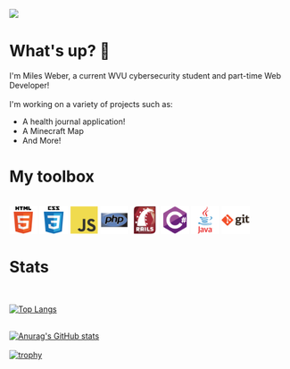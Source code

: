 ![](https://komarev.com/ghpvc/?username=x13xDread)

# What's up? 👋

<p>I'm Miles Weber, a current WVU cybersecurity student and part-time Web Developer!<br><br>
  I'm working on a variety of projects such as:
  <ul>
    <li>A health journal application!</li>
    <li>A Minecraft Map</li>
    <li>And More!</li>
  </ul>
</p>

# My toolbox
<br>
<span>
<img src = "https://raw.githubusercontent.com/devicons/devicon/9f4f5cdb393299a81125eb5127929ea7bfe42889/icons/html5/html5-original-wordmark.svg" width = "10%">
<img src = "https://raw.githubusercontent.com/devicons/devicon/9f4f5cdb393299a81125eb5127929ea7bfe42889/icons/css3/css3-original-wordmark.svg" width = "10%">
<img src = "https://raw.githubusercontent.com/devicons/devicon/9f4f5cdb393299a81125eb5127929ea7bfe42889/icons/javascript/javascript-original.svg" width = "10%">
<img src = "https://raw.githubusercontent.com/devicons/devicon/9f4f5cdb393299a81125eb5127929ea7bfe42889/icons/php/php-original.svg" width = "10%">
<img src = "https://raw.githubusercontent.com/devicons/devicon/9f4f5cdb393299a81125eb5127929ea7bfe42889/icons/rails/rails-original-wordmark.svg" width = "10%">
<img src = "https://raw.githubusercontent.com/devicons/devicon/9f4f5cdb393299a81125eb5127929ea7bfe42889/icons/csharp/csharp-original.svg" width = "10%">
<img src = "https://raw.githubusercontent.com/devicons/devicon/9f4f5cdb393299a81125eb5127929ea7bfe42889/icons/java/java-original-wordmark.svg" width = "10%">
<img src = "https://raw.githubusercontent.com/devicons/devicon/9f4f5cdb393299a81125eb5127929ea7bfe42889/icons/git/git-original-wordmark.svg" width = "10%">

</span>
<br>

# Stats
<br>

[![Top Langs](https://github-readme-stats.vercel.app/api/top-langs/?username=x13xDread&langs_count=10&hide=shell&theme=radical)](https://github.com/x13xDread)
<br>
<br>

[![Anurag's GitHub stats](https://github-readme-stats.vercel.app/api?username=x13xDread&theme=radical)](https://github.com/anuraghazra/github-readme-stats)
<br><br>
[![trophy](https://github-profile-trophy.vercel.app/?username=ryo-ma&theme=radical)](https://github.com/ryo-ma/github-profile-trophy)

